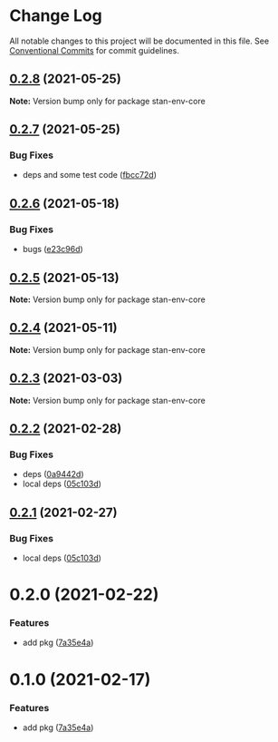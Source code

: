 # Change Log

All notable changes to this project will be documented in this file.
See [Conventional Commits](https://conventionalcommits.org) for commit guidelines.

## [0.2.8](https://github.com/planjs/stan/compare/stan-env-core@0.2.7...stan-env-core@0.2.8) (2021-05-25)

**Note:** Version bump only for package stan-env-core





## [0.2.7](https://github.com/planjs/stan/compare/stan-env-core@0.2.5...stan-env-core@0.2.7) (2021-05-25)


### Bug Fixes

* deps and some test code ([fbcc72d](https://github.com/planjs/stan/commit/fbcc72df300643f65df99e8f05462f0749e26f02))





## [0.2.6](https://github.com/planjs/stan/compare/stan-env-core@0.2.2...stan-env-core@0.2.6) (2021-05-18)


### Bug Fixes

* bugs ([e23c96d](https://github.com/planjs/stan/commit/e23c96dff8efd75940054eb6b826f4ee65030ac5))





## [0.2.5](https://github.com/planjs/stan/compare/stan-env-core@0.2.4...stan-env-core@0.2.5) (2021-05-13)

**Note:** Version bump only for package stan-env-core





## [0.2.4](https://github.com/planjs/stan/compare/stan-env-core@0.2.3...stan-env-core@0.2.4) (2021-05-11)

**Note:** Version bump only for package stan-env-core





## [0.2.3](https://github.com/planjs/stan/compare/stan-env-core@0.2.1...stan-env-core@0.2.3) (2021-03-03)

**Note:** Version bump only for package stan-env-core





## [0.2.2](https://github.com/planjs/stan/compare/stan-env-core@0.1.0...stan-env-core@0.2.2) (2021-02-28)


### Bug Fixes

* deps ([0a9442d](https://github.com/planjs/stan/commit/0a9442da1156886b299fe7b3c8234c61e7143066))
* local deps ([05c103d](https://github.com/planjs/stan/commit/05c103ded88889e9d4b1d5c8b79e1d3cf043b559))





## [0.2.1](https://github.com/planjs/stan/compare/stan-env-core@0.2.0...stan-env-core@0.2.1) (2021-02-27)


### Bug Fixes

* local deps ([05c103d](https://github.com/planjs/stan/commit/05c103ded88889e9d4b1d5c8b79e1d3cf043b559))





# 0.2.0 (2021-02-22)


### Features

* add pkg ([7a35e4a](https://github.com/planjs/stan/commit/7a35e4afe1290d87c459c3954999f1732c1ca272))





# 0.1.0 (2021-02-17)


### Features

* add pkg ([7a35e4a](https://github.com/planjs/stan/commit/7a35e4afe1290d87c459c3954999f1732c1ca272))
